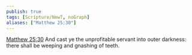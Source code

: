 ```yaml
---
publish: true
tags: [Scripture/NewT, noGraph]
aliases: ["Matthew 25:30"]
---
```

[Matthew 25:30](https://churchofjesuschrist.org/study/scriptures/nt/matt/25?lang=eng&id=p30#p30) And cast ye the unprofitable servant into outer darkness: there shall be weeping and gnashing of teeth.
